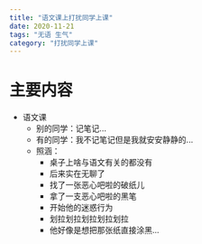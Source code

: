 ```yaml
---
title: "语文课上打扰同学上课"
date: 2020-11-21
tags: "无语 生气"
category: "打扰同学上课"
---
```


# 主要内容
+ 语文课
  - 别的同学：记笔记...
  - 有的同学：我不记笔记但是我就安安静静的...
  - 照涵：
    - 桌子上啥与语文有关的都没有
    - 后来实在无聊了
    - 找了一张恶心吧啦的破纸儿
    - 拿了一支恶心吧啦的黑笔
    - 开始他的迷惑行为
    - 划拉划拉划拉划拉划拉
    - 他好像是想把那张纸直接涂黑...
